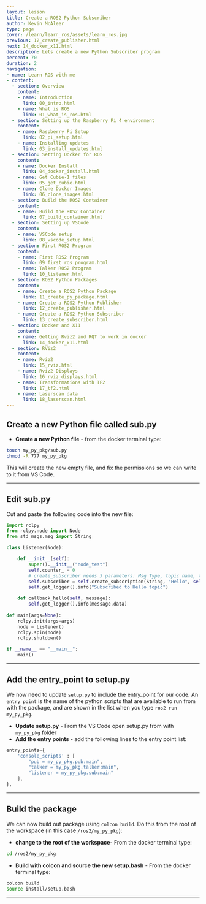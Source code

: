 ```yaml
---
layout: lesson
title: Create a ROS2 Python Subscriber
author: Kevin McAleer
type: page
cover: /learn/learn_ros/assets/learn_ros.jpg
previous: 12_create_publisher.html
next: 14_docker_x11.html
description: Lets create a new Python Subscriber program
percent: 70
duration: 2
navigation:
- name: Learn ROS with me
- content:
  - section: Overview
    content:
    - name: Introduction
      link: 00_intro.html
    - name: What is ROS
      link: 01_what_is_ros.html
  - section: Setting up the Raspberry Pi 4 environment
    content:
    - name: Raspberry Pi Setup
      link: 02_pi_setup.html
    - name: Installing updates
      link: 03_install_updates.html
  - section: Setting Docker for ROS
    content:
    - name: Docker Install
      link: 04_docker_install.html
    - name: Get Cubie-1 files
      link: 05_get_cubie.html
    - name: Clone Docker Images
      link: 06_clone_images.html
  - section: Build the ROS2 Container
    content:
    - name: Build the ROS2 Container
      link: 07_build_container.html
  - section: Setting up VSCode
    content:
    - name: VSCode setup
      link: 08_vscode_setup.html
  - section: First ROS2 Program
    content:
    - name: First ROS2 Program
      link: 09_first_ros_program.html
    - name: Talker ROS2 Program
      link: 10_listener.html
  - section: ROS2 Python Packages
    content:
    - name: Create a ROS2 Python Package
      link: 11_create_py_package.html
    - name: Create a ROS2 Python Publisher
      link: 12_create_publisher.html
    - name: Create a ROS2 Python Subscriber
      link: 13_create_subscriber.html
  - section: Docker and X11
    content:
    - name: Getting Rviz2 and RQT to work in docker
      link: 14_docker_x11.html
  - section: RViz2
    content:
    - name: Rviz2
      link: 15_rviz.html
    - name: Rviz2 Displays
      link: 16_rviz_displays.html
    - name: Transformations with TF2
      link: 17_tf2.html
    - name: Laserscan data
      link: 18_laserscan.html
---
```



## Create a new Python file called sub.py

* **Create a new Python file** - from the docker terminal type:

```bash
touch my_py_pkg/sub.py
chmod -R 777 my_py_pkg
```

This will create the new empty file, and fix the permissions so we can write to it from VS Code.

---

## Edit sub.py

Cut and paste the following code into the new file:

```python
import rclpy
from rclpy.node import Node
from std_msgs.msg import String

class Listener(Node):

    def __init__(self):
        super().__init__("node_test")
        self.counter_ = 0
        # create_subscriber needs 3 parameters: Msg Type, topic name, the callback, and queue size buffer
        self.subscriber = self.create_subscription(String, "Hello", self.callback_hello, 10)
        self.get_logger().info("Subscribed to Hello topic")

    def callback_hello(self, message):
        self.get_logger().info(message.data)
     
def main(args=None):
    rclpy.init(args=args)
    node = Listener()
    rclpy.spin(node)
    rclpy.shutdown()

if __name__ == "__main__":
    main()
```

---

## Add the entry_point to setup.py

We now need to update `setup.py` to include the entry_point for our code. An `entry point` is the name of the python scripts that are available to run from with the package, and are shown in the list when you type `ros2 run my_py_pkg`.

* **Update setup.py** - From the VS Code open setup.py from with `my_py_pkg` folder
* **Add the entry points** - add the following lines to the entry point list:

```python
entry_points={
    'console_scripts' : [
        "pub = my_py_pkg.pub:main",
        "talker = my_py_pkg.talker:main",
        "listener = my_py_pkg.sub:main"
    ],
},
```

---

## Build the package

We can now build out package using `colcon build`. Do this from the root of the workspace (in this case `/ros2/my_py_pkg`):

* **change to the root of the workspace**- From the docker terminal type:

```bash
cd /ros2/my_py_pkg
```

* **Build with colcon and source the new setup.bash** - From the docker terminal type:

```bash
colcon build
source install/setup.bash
```

---
